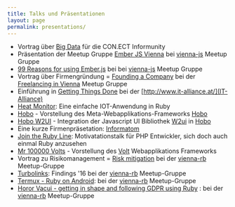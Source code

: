 ```yaml
---
title: Talks und Präsentationen
layout: page
permalink: presentations/
---
```

* Vortrag über [Big Data](bigdata) für die CON.ECT Informunity
* Präsentation der Meetup Gruppe [Ember JS Vienna](ember-js-vienna)
  bei [vienna-js](https://www.meetup.com/de-DE/viennajs/) Meetup Gruppe
* [99 Reasons for using Ember.js](ember) bei bei [vienna-js](https://www.meetup.com/de-DE/viennajs/)
  Meetup Gruppe
* Vortrag über Firmengründung = [Founding a Company](founding) bei der
  [Freelancing in Vienna](https://www.meetup.com/de-DE/Freelancing-in-Vienna) Meetup Gruppe
* Einführung in [Getting Things Done](gtd) bei der [http://www.it-alliance.at/](IT-Alliance)
* [Heat Monitor](heat_monitor): Eine einfache IOT-Anwendung in Ruby
* [Hobo](hobo) - Vorstellung des Meta-Webapplikations-Frameworks [Hobo](http://www.hobocentral.net/)
* [Hobo W2UI](hobo_w2ui) - Integration der Javascript UI Bibliothek
  [W2ui](http://w2ui.com/web/) in [Hobo](http://www.hobocentral.net/)
* Eine kurze Firmenpräsetation: [Informatom](informatom)
* [Join the Ruby Line](join-the-ruby-line): Motivatationstalk für PHP Entwickler, sich doch auch
  einmal Ruby anzusehen
* [Mr 100000 Volts](mr100000volts) - Vorstellung des [Volt](http://voltframework.com/)
  Webapplikations Frameworks
* Vortrag zu Risikomanagement = [Risk mitigation](risk-mitigation) bei der
  [vienna-rb](http://www.vienna-rb.at/) Meetup-Gruppe
* [Turbolinks](turbolinks): Findings '16 bei der [vienna-rb](http://www.vienna-rb.at/) Meetup-Gruppe
* [Termux - Ruby on Android](termux): bei der [vienna-rb](http://www.vienna-rb.at/) Meetup-Gruppe
* [Horor Vacui - getting in shape and following GDPR using Ruby](vacuum) : bei der [vienna-rb](http://www.vienna-rb.at/) Meetup-Gruppe

&nbsp;